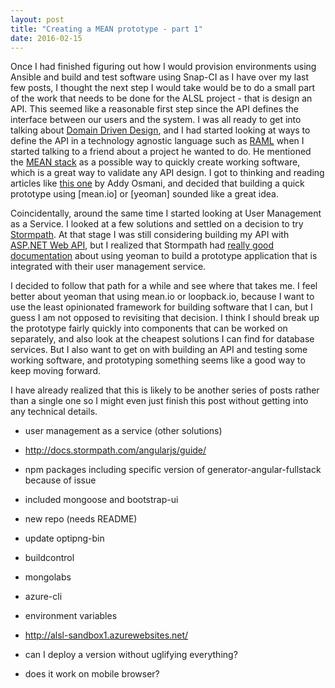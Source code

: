 ```yaml
---
layout: post
title: "Creating a MEAN prototype - part 1"
date: 2016-02-15
---
```


Once I had finished figuring out how I would provision environments using Ansible and build and test software using Snap-CI as I have over my last few posts, I thought the next step I would take would be to do a small part of the work that needs to be done for the ALSL project - that is design an API.  This seemed like a reasonable first step since the API defines the interface between our users and the system.  I was all ready to get into talking about [Domain Driven Design](), and I had started looking at ways to define the API in a technology agnostic language such as [RAML]() when I started talking to a friend about a project he wanted to do.  He mentioned the [MEAN stack]() as a possible way to quickly create working software, which is a great way to validate any API design.  I got to thinking and reading articles like [this one](https://addyosmani.com/blog/full-stack-javascript-with-mean-and-yeoman/) by Addy Osmani, and decided that building a quick prototype using [mean.io] or [yeoman] sounded like a great idea.  

Coincidentally, around the same time I started looking at User Management as a Service.  I looked at a few solutions and settled on a decision to try [Stormpath]().  At that stage I was still considering building my API with [ASP.NET Web API](), but I realized that Stormpath had [really good documentation](http://docs.stormpath.com/angularjs/guide/) about using yeoman to build a prototype application that is integrated with their user management service.

I decided to follow that path for a while and see where that takes me.  I feel better about yeoman that using mean.io or loopback.io, because I want to use the least opinionated framework for building software that I can, but I guess I am not opposed to revisiting that decision.  I think I should break up the prototype fairly quickly into components that can be worked on separately, and also look at the cheapest solutions I can find for database services.  But I also want to get on with building an API and testing some working software, and prototyping something seems like a good way to keep moving forward.

I have already realized that this is likely to be another series of posts rather than a single one so I might even just finish this post without getting into any technical details.

- user management as a service (other solutions)
- http://docs.stormpath.com/angularjs/guide/
- npm packages including specific version of  generator-angular-fullstack because of issue
- included mongoose and bootstrap-ui
- new repo (needs README)
- update optipng-bin
- buildcontrol
- mongolabs
- azure-cli
- environment variables
- http://alsl-sandbox1.azurewebsites.net/

- can I deploy a version without uglifying everything?
- does it work on mobile browser?
